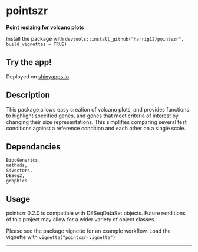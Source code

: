 # pointszr
**Point resizing for volcano plots**

Install the package with `devtools::install_github("harrig12/pointszr", build_vignettes = TRUE)`
    
## Try the app!

Deployed on [shinyapps.io](https://harrig12.shinyapps.io/pointszrApp/)

## Description

This package allows easy creation of volcano plots, and provides functions to highlight specified genes, and genes that meet criteria of interest by changing their size representations. This simplifies comparing several test conditions against a reference condition and each other on a single scale.

## Dependancies 
    BiocGenerics,
    methods,
    S4Vectors,
    DESeq2,
    graphics

## Usage

pointszr 0.2.0 is compatible with DESeqDataSet objects. Future renditions of this project may allow for a wider variety of object classes.

Please see the package vignette for an example workflow. Load the vignette with `vignette("pointszr-vignette")`

-----------------------------------------------

